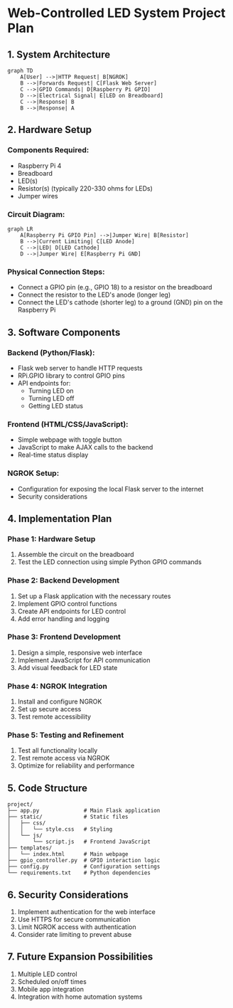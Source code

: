 # Web-Controlled LED System Project Plan

## 1. System Architecture

```mermaid
graph TD
    A[User] -->|HTTP Request| B[NGROK]
    B -->|Forwards Request| C[Flask Web Server]
    C -->|GPIO Commands| D[Raspberry Pi GPIO]
    D -->|Electrical Signal| E[LED on Breadboard]
    C -->|Response| B
    B -->|Response| A
```

## 2. Hardware Setup

### Components Required:
- Raspberry Pi 4
- Breadboard
- LED(s)
- Resistor(s) (typically 220-330 ohms for LEDs)
- Jumper wires

### Circuit Diagram:
```mermaid
graph LR
    A[Raspberry Pi GPIO Pin] -->|Jumper Wire| B[Resistor]
    B -->|Current Limiting| C[LED Anode]
    C -->|LED| D[LED Cathode]
    D -->|Jumper Wire| E[Raspberry Pi GND]
```

### Physical Connection Steps:
- Connect a GPIO pin (e.g., GPIO 18) to a resistor on the breadboard
- Connect the resistor to the LED's anode (longer leg)
- Connect the LED's cathode (shorter leg) to a ground (GND) pin on the Raspberry Pi

## 3. Software Components

### Backend (Python/Flask):
- Flask web server to handle HTTP requests
- RPi.GPIO library to control GPIO pins
- API endpoints for:
  - Turning LED on
  - Turning LED off
  - Getting LED status

### Frontend (HTML/CSS/JavaScript):
- Simple webpage with toggle button
- JavaScript to make AJAX calls to the backend
- Real-time status display

### NGROK Setup:
- Configuration for exposing the local Flask server to the internet
- Security considerations

## 4. Implementation Plan

### Phase 1: Hardware Setup
1. Assemble the circuit on the breadboard
2. Test the LED connection using simple Python GPIO commands

### Phase 2: Backend Development
1. Set up a Flask application with the necessary routes
2. Implement GPIO control functions
3. Create API endpoints for LED control
4. Add error handling and logging

### Phase 3: Frontend Development
1. Design a simple, responsive web interface
2. Implement JavaScript for API communication
3. Add visual feedback for LED state

### Phase 4: NGROK Integration
1. Install and configure NGROK
2. Set up secure access
3. Test remote accessibility

### Phase 5: Testing and Refinement
1. Test all functionality locally
2. Test remote access via NGROK
3. Optimize for reliability and performance

## 5. Code Structure

```
project/
├── app.py              # Main Flask application
├── static/             # Static files
│   ├── css/
│   │   └── style.css   # Styling
│   └── js/
│       └── script.js   # Frontend JavaScript
├── templates/
│   └── index.html      # Main webpage
├── gpio_controller.py  # GPIO interaction logic
├── config.py           # Configuration settings
└── requirements.txt    # Python dependencies
```

## 6. Security Considerations

1. Implement authentication for the web interface
2. Use HTTPS for secure communication
3. Limit NGROK access with authentication
4. Consider rate limiting to prevent abuse

## 7. Future Expansion Possibilities

1. Multiple LED control
2. Scheduled on/off times
3. Mobile app integration
4. Integration with home automation systems